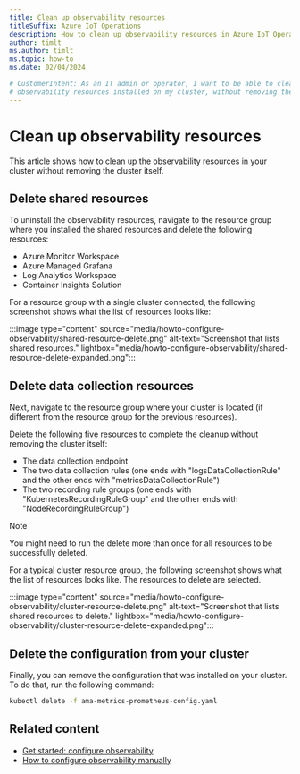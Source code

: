 ```yaml
---
title: Clean up observability resources
titleSuffix: Azure IoT Operations
description: How to clean up observability resources in Azure IoT Operations.
author: timlt
ms.author: timlt
ms.topic: how-to
ms.date: 02/04/2024

# CustomerIntent: As an IT admin or operator, I want to be able to clean up and remove
# observability resources installed on my cluster, without removing the cluster. 
---
```


# Clean up observability resources
This article shows how to clean up the observability resources in your cluster without removing the cluster itself. 

## Delete shared resources

To uninstall the observability resources, navigate to the resource group where you installed the shared resources and delete the following resources:

- Azure Monitor Workspace
- Azure Managed Grafana
- Log Analytics Workspace
- Container Insights Solution

For a resource group with a single cluster connected, the following screenshot shows what the list of resources looks like:

:::image type="content" source="media/howto-configure-observability/shared-resource-delete.png" alt-text="Screenshot that lists shared resources."  lightbox="media/howto-configure-observability/shared-resource-delete-expanded.png":::

## Delete data collection resources

Next, navigate to the resource group where your cluster is located (if different from the resource group for the previous resources). 

Delete the following five resources to complete the cleanup without removing the cluster itself:
- The data collection endpoint
- The two data collection rules (one ends with "logsDataCollectionRule" and the other ends with "metricsDataCollectionRule")
- The two recording rule groups (one ends with "KubernetesRecordingRuleGroup" and the other ends with "NodeRecordingRuleGroup")

> [!NOTE]  
> You might need to run the delete more than once for all resources to be successfully deleted. 

For a typical cluster resource group, the following screenshot shows what the list of resources looks like. The resources to delete are selected. 

:::image type="content" source="media/howto-configure-observability/cluster-resource-delete.png" alt-text="Screenshot that lists shared resources to delete."  lightbox="media/howto-configure-observability/cluster-resource-delete-expanded.png":::

## Delete the configuration from your cluster
Finally, you can remove the configuration that was installed on your cluster. To do that, run the following command:

```bash
kubectl delete -f ama-metrics-prometheus-config.yaml
```

## Related content

- [Get started: configure observability](howto-configure-observability.md)
- [How to configure observability manually](howto-configure-observability-manual.md)